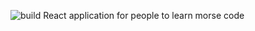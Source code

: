![build](https://github.com/Anh-KNguyen/morse/workflows/build/badge.svg)
React application for people to learn morse code
